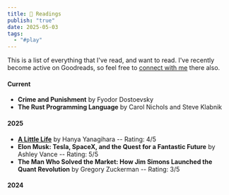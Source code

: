 ```yaml
---
title: 📖 Readings
publish: "true"
date: 2025-05-03
tags:
  - "#play"
---
```

This is a list of everything that I've read, and want to read. I've recently become active on Goodreads, so feel free to [connect with me](https://www.goodreads.com/user/show/188229869-varoon-kodithala) there also.
#### Current
- **Crime and Punishment** by Fyodor Dostoevsky
- **The Rust Programming Language** by Carol Nichols and Steve Klabnik

#### 2025
- [**A Little Life**](a-little-life.md) by Hanya Yanagihara -- Rating: 4/5
- **Elon Musk: Tesla, SpaceX, and the Quest for a Fantastic Future** by Ashley Vance -- Rating: 5/5
- **The Man Who Solved the Market: How Jim Simons Launched the Quant Revolution** by Gregory Zuckerman -- Rating: 3/5

#### 2024
